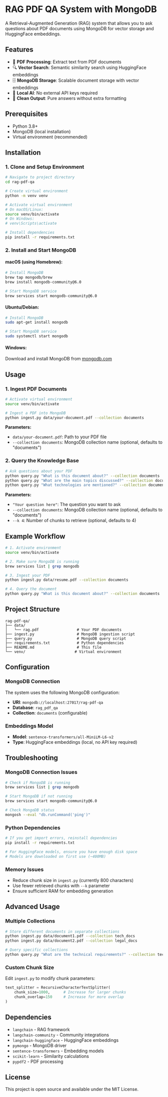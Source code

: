 # RAG PDF QA System with MongoDB

A Retrieval-Augmented Generation (RAG) system that allows you to ask questions about PDF documents using MongoDB for vector storage and HuggingFace embeddings.

## Features

- 📄 **PDF Processing**: Extract text from PDF documents
- 🔍 **Vector Search**: Semantic similarity search using HuggingFace embeddings
- 🗄️ **MongoDB Storage**: Scalable document storage with vector embeddings
- 🤖 **Local AI**: No external API keys required
- 🎯 **Clean Output**: Pure answers without extra formatting

## Prerequisites

- Python 3.8+
- MongoDB (local installation)
- Virtual environment (recommended)

## Installation

### 1. Clone and Setup Environment

```bash
# Navigate to project directory
cd rag-pdf-qa

# Create virtual environment
python -m venv venv

# Activate virtual environment
# On macOS/Linux:
source venv/bin/activate
# On Windows:
# venv\Scripts\activate

# Install dependencies
pip install -r requirements.txt
```

### 2. Install and Start MongoDB

#### macOS (using Homebrew):
```bash
# Install MongoDB
brew tap mongodb/brew
brew install mongodb-community@6.0

# Start MongoDB service
brew services start mongodb-community@6.0
```

#### Ubuntu/Debian:
```bash
# Install MongoDB
sudo apt-get install mongodb

# Start MongoDB service
sudo systemctl start mongodb
```

#### Windows:
Download and install MongoDB from [mongodb.com](https://www.mongodb.com/try/download/community)

## Usage

### 1. Ingest PDF Documents

```bash
# Activate virtual environment
source venv/bin/activate

# Ingest a PDF into MongoDB
python ingest.py data/your-document.pdf --collection documents
```

**Parameters:**
- `data/your-document.pdf`: Path to your PDF file
- `--collection documents`: MongoDB collection name (optional, defaults to "documents")

### 2. Query the Knowledge Base

```bash
# Ask questions about your PDF
python query.py "What is this document about?" --collection documents
python query.py "What are the main topics discussed?" --collection documents
python query.py "What technologies are mentioned?" --collection documents
```

**Parameters:**
- `"Your question here"`: The question you want to ask
- `--collection documents`: MongoDB collection name (optional, defaults to "documents")
- `--k 4`: Number of chunks to retrieve (optional, defaults to 4)

## Example Workflow

```bash
# 1. Activate environment
source venv/bin/activate

# 2. Make sure MongoDB is running
brew services list | grep mongodb

# 3. Ingest your PDF
python ingest.py data/resume.pdf --collection documents

# 4. Query the document
python query.py "What is this document about?" --collection documents
```

## Project Structure

```
rag-pdf-qa/
├── data/
│   └── rag.pdf                 # Your PDF documents
├── ingest.py                   # MongoDB ingestion script
├── query.py                    # MongoDB query script
├── requirements.txt            # Python dependencies
├── README.md                   # This file
└── venv/                      # Virtual environment
```

## Configuration

### MongoDB Connection
The system uses the following MongoDB configuration:
- **URI**: `mongodb://localhost:27017/rag-pdf-qa`
- **Database**: `rag_pdf_qa`
- **Collection**: `documents` (configurable)

### Embeddings Model
- **Model**: `sentence-transformers/all-MiniLM-L6-v2`
- **Type**: HuggingFace embeddings (local, no API key required)

## Troubleshooting

### MongoDB Connection Issues
```bash
# Check if MongoDB is running
brew services list | grep mongodb

# Start MongoDB if not running
brew services start mongodb-community@6.0

# Check MongoDB status
mongosh --eval "db.runCommand('ping')"
```

### Python Dependencies
```bash
# If you get import errors, reinstall dependencies
pip install -r requirements.txt

# For HuggingFace models, ensure you have enough disk space
# Models are downloaded on first use (~400MB)
```

### Memory Issues
- Reduce chunk size in `ingest.py` (currently 800 characters)
- Use fewer retrieved chunks with `--k` parameter
- Ensure sufficient RAM for embedding generation

## Advanced Usage

### Multiple Collections
```bash
# Store different documents in separate collections
python ingest.py data/document1.pdf --collection tech_docs
python ingest.py data/document2.pdf --collection legal_docs

# Query specific collections
python query.py "What are the technical requirements?" --collection tech_docs
```

### Custom Chunk Size
Edit `ingest.py` to modify chunk parameters:
```python
text_splitter = RecursiveCharacterTextSplitter(
    chunk_size=1000,      # Increase for larger chunks
    chunk_overlap=150     # Increase for more overlap
)
```

## Dependencies

- `langchain` - RAG framework
- `langchain-community` - Community integrations
- `langchain-huggingface` - HuggingFace embeddings
- `pymongo` - MongoDB driver
- `sentence-transformers` - Embedding models
- `scikit-learn` - Similarity calculations
- `pypdf2` - PDF processing

## License

This project is open source and available under the MIT License.
